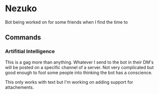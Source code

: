 # Nezuko
Bot being worked on for some friends when I find the time to

## Commands

### Artifitial Intelligence

This is a gag more than anything. Whatever I send to the bot in their DM's will be posted on a specific channel of a server. Not very complicated but good enough to fool some people into thinking the bot has a conscience.

This only works with text but I'm working on adding support for attachements.
